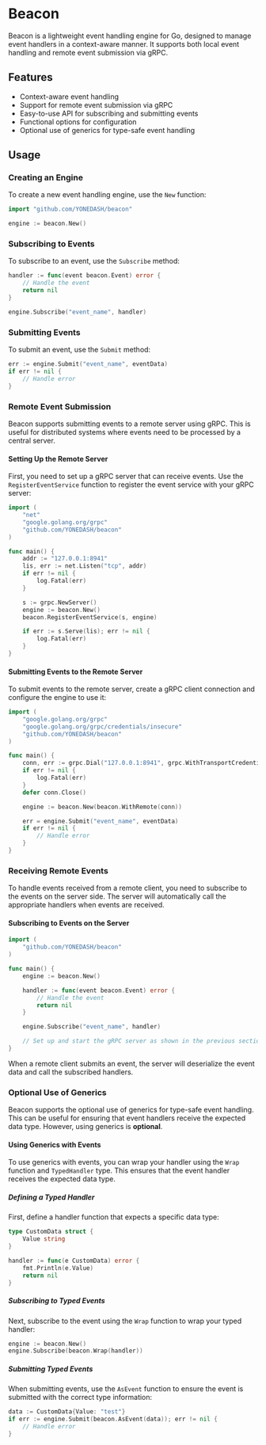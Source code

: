 # Beacon

Beacon is a lightweight event handling engine for Go, designed to manage event handlers in a context-aware manner. It supports both local event handling and remote event submission via gRPC.

## Features

- Context-aware event handling
- Support for remote event submission via gRPC
- Easy-to-use API for subscribing and submitting events
- Functional options for configuration
- Optional use of generics for type-safe event handling

## Usage

### Creating an Engine

To create a new event handling engine, use the `New` function:

```go
import "github.com/YONEDASH/beacon"

engine := beacon.New()
```

### Subscribing to Events

To subscribe to an event, use the `Subscribe` method:

```go
handler := func(event beacon.Event) error {
    // Handle the event
    return nil
}

engine.Subscribe("event_name", handler)
```

### Submitting Events

To submit an event, use the `Submit` method:

```go
err := engine.Submit("event_name", eventData)
if err != nil {
    // Handle error
}
```

### Remote Event Submission

Beacon supports submitting events to a remote server using gRPC. This is useful for distributed systems where events need to be processed by a central server.

#### Setting Up the Remote Server

First, you need to set up a gRPC server that can receive events. Use the `RegisterEventService` function to register the event service with your gRPC server:

```go
import (
    "net"
    "google.golang.org/grpc"
    "github.com/YONEDASH/beacon"
)

func main() {
    addr := "127.0.0.1:8941"
    lis, err := net.Listen("tcp", addr)
    if err != nil {
        log.Fatal(err)
    }

    s := grpc.NewServer()
    engine := beacon.New()
    beacon.RegisterEventService(s, engine)

    if err := s.Serve(lis); err != nil {
        log.Fatal(err)
    }
}
```

#### Submitting Events to the Remote Server

To submit events to the remote server, create a gRPC client connection and configure the engine to use it:

```go
import (
    "google.golang.org/grpc"
    "google.golang.org/grpc/credentials/insecure"
    "github.com/YONEDASH/beacon"
)

func main() {
    conn, err := grpc.Dial("127.0.0.1:8941", grpc.WithTransportCredentials(insecure.NewCredentials()))
    if err != nil {
        log.Fatal(err)
    }
    defer conn.Close()

    engine := beacon.New(beacon.WithRemote(conn))

    err = engine.Submit("event_name", eventData)
    if err != nil {
        // Handle error
    }
}
```

### Receiving Remote Events

To handle events received from a remote client, you need to subscribe to the events on the server side. The server will automatically call the appropriate handlers when events are received.

#### Subscribing to Events on the Server

```go
import (
    "github.com/YONEDASH/beacon"
)

func main() {
    engine := beacon.New()

    handler := func(event beacon.Event) error {
        // Handle the event
        return nil
    }

    engine.Subscribe("event_name", handler)

    // Set up and start the gRPC server as shown in the previous section
}
```

When a remote client submits an event, the server will deserialize the event data and call the subscribed handlers.

### Optional Use of Generics

Beacon supports the optional use of generics for type-safe event handling. This can be useful for ensuring that event handlers receive the expected data type. However, using generics is **optional**.

#### Using Generics with Events

To use generics with events, you can wrap your handler using the `Wrap` function and `TypedHandler` type. This ensures that the event handler receives the expected data type.

##### Defining a Typed Handler

First, define a handler function that expects a specific data type:

```go
type CustomData struct {
    Value string
}

handler := func(e CustomData) error {
    fmt.Println(e.Value)
    return nil
}
```

##### Subscribing to Typed Events

Next, subscribe to the event using the `Wrap` function to wrap your typed handler:

```go
engine := beacon.New()
engine.Subscribe(beacon.Wrap(handler))
```

##### Submitting Typed Events

When submitting events, use the `AsEvent` function to ensure the event is submitted with the correct type information:

```go
data := CustomData{Value: "test"}
if err := engine.Submit(beacon.AsEvent(data)); err != nil {
    // Handle error
}
```

